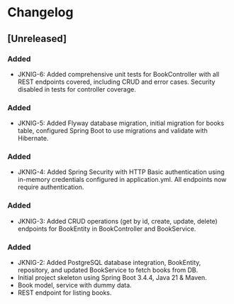 # Changelog

## [Unreleased]
### Added
- JKNIG-6: Added comprehensive unit tests for BookController with all REST endpoints covered, including CRUD and error cases. Security disabled in tests for controller coverage.

### Added
- JKNIG-5: Added Flyway database migration, initial migration for books table, configured Spring Boot to use migrations and validate with Hibernate.

### Added
- JKNIG-4: Added Spring Security with HTTP Basic authentication using in-memory credentials configured in application.yml. All endpoints now require authentication.
### Added
- JKNIG-3: Added CRUD operations (get by id, create, update, delete) endpoints for BookEntity in BookController and BookService.

### Added
- JKNIG-2: Added PostgreSQL database integration, BookEntity, repository, and updated BookService to fetch books from DB.
- Initial project skeleton using Spring Boot 3.4.4, Java 21 & Maven.
- Book model, service with dummy data.
- REST endpoint for listing books.